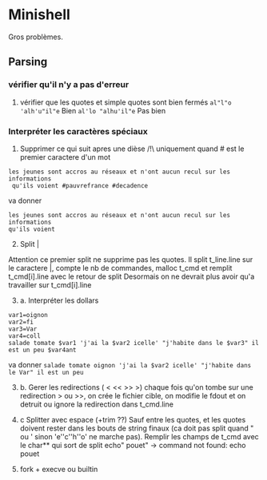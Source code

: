 # Minishell

Gros problèmes.

## Parsing

### vérifier qu'il n'y a pas d'erreur

 1. vérifier que les quotes et simple quotes sont bien fermés 
 ``` al"l"o 'alh'u"il"e ```    Bien
 ``` al'lo "alhu'il"e ```    Pas bien

### Interpréter les caractères spéciaux

 1. Supprimer ce qui suit apres une dièse /!\ uniquement quand # est le premier caractere d'un mot

```
les jeunes sont accros au réseaux et n'ont aucun recul sur les informations
 qu'ils voient #pauvrefrance #decadence 
```

va donner
```
les jeunes sont accros au réseaux et n'ont aucun recul sur les informations
qu'ils voient
```

2. Split | 

Attention ce premier split ne supprime pas les quotes. Il split t_line.line sur le caractere |, compte le nb de commandes, malloc t_cmd et remplit t_cmd[i].line avec le retour de split
Desormais on ne devrait plus avoir qu'a travailler sur t_cmd[i].line

 3. a. Interpréter les dollars

```
var1=oignon
var2=fi
var3=Var
var4=coll
salade tomate $var1 'j'ai la $var2 icelle' "j'habite dans le $var3" il est un peu $var4ant
```
va donner
``` salade tomate oignon 'j'ai la $var2 icelle' "j'habite dans le Var" il est un peu ```

3. b. Gerer les redirections ( < << >> >)
chaque fois qu'on tombe sur une redirection > ou >>, on crée le fichier cible, on modifie le fdout et on detruit ou ignore la redirection dans t_cmd.line

3. c Splitter avec espace (+trim ??)
Sauf entre les quotes, et les quotes doivent rester dans les bouts de string finaux (ca doit pas split quand " ou ' sinon 'e''c''h''o' ne marche pas). Remplir les champs de t_cmd avec le char** qui sort de split
echo" pouet" -> command not found: echo pouet

4. fork + execve ou builtin
